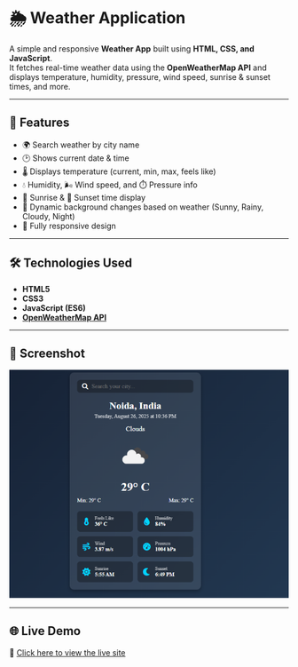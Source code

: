 # 🌦️ Weather Application

A simple and responsive **Weather App** built using **HTML, CSS, and JavaScript**.  
It fetches real-time weather data using the **OpenWeatherMap API** and displays temperature, humidity, pressure, wind speed, sunrise & sunset times, and more.

---

## 🚀 Features
- 🌍 Search weather by city name  
- 🕑 Shows current date & time  
- 🌡️ Displays temperature (current, min, max, feels like)  
- 💧 Humidity, 🌬️ Wind speed, and ⏱️ Pressure info  
- 🌅 Sunrise & 🌇 Sunset time display  
- 🎨 Dynamic background changes based on weather (Sunny, Rainy, Cloudy, Night)  
- 📱 Fully responsive design  

---

## 🛠️ Technologies Used
- **HTML5**  
- **CSS3**  
- **JavaScript (ES6)**  
- **[OpenWeatherMap API](https://openweathermap.org/api)**  

---

## 📸 Screenshot
![Weather App Screenshot](Weather.png)

---

## 🌐 Live Demo
🔗 [Click here to view the live site](https://jhakhushboo1604.github.io/weather-app/)
